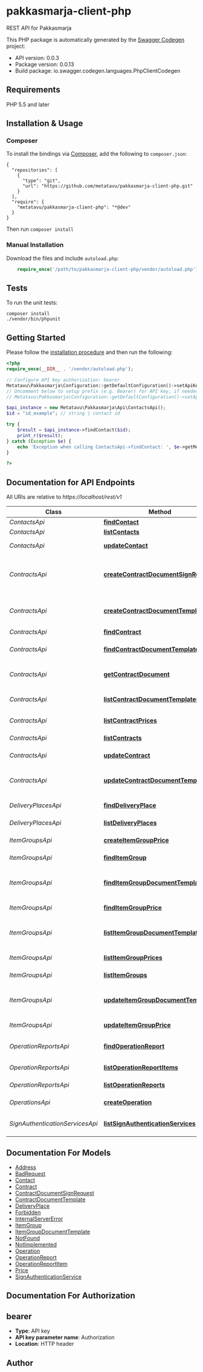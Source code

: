 # pakkasmarja-client-php
REST API for Pakkasmarja

This PHP package is automatically generated by the [Swagger Codegen](https://github.com/swagger-api/swagger-codegen) project:

- API version: 0.0.3
- Package version: 0.0.13
- Build package: io.swagger.codegen.languages.PhpClientCodegen

## Requirements

PHP 5.5 and later

## Installation & Usage
### Composer

To install the bindings via [Composer](http://getcomposer.org/), add the following to `composer.json`:

```
{
  "repositories": [
    {
      "type": "git",
      "url": "https://github.com/metatavu/pakkasmarja-client-php.git"
    }
  ],
  "require": {
    "metatavu/pakkasmarja-client-php": "*@dev"
  }
}
```

Then run `composer install`

### Manual Installation

Download the files and include `autoload.php`:

```php
    require_once('/path/to/pakkasmarja-client-php/vendor/autoload.php');
```

## Tests

To run the unit tests:

```
composer install
./vendor/bin/phpunit
```

## Getting Started

Please follow the [installation procedure](#installation--usage) and then run the following:

```php
<?php
require_once(__DIR__ . '/vendor/autoload.php');

// Configure API key authorization: bearer
Metatavu\Pakkasmarja\Configuration::getDefaultConfiguration()->setApiKey('Authorization', 'YOUR_API_KEY');
// Uncomment below to setup prefix (e.g. Bearer) for API key, if needed
// Metatavu\Pakkasmarja\Configuration::getDefaultConfiguration()->setApiKeyPrefix('Authorization', 'Bearer');

$api_instance = new Metatavu\Pakkasmarja\Api\ContactsApi();
$id = "id_example"; // string | contact id

try {
    $result = $api_instance->findContact($id);
    print_r($result);
} catch (Exception $e) {
    echo 'Exception when calling ContactsApi->findContact: ', $e->getMessage(), PHP_EOL;
}

?>
```

## Documentation for API Endpoints

All URIs are relative to *https://localhost/rest/v1*

Class | Method | HTTP request | Description
------------ | ------------- | ------------- | -------------
*ContactsApi* | [**findContact**](docs/Api/ContactsApi.md#findcontact) | **GET** /contacts/{id} | Find contact
*ContactsApi* | [**listContacts**](docs/Api/ContactsApi.md#listcontacts) | **GET** /contacts | Lists contacts
*ContactsApi* | [**updateContact**](docs/Api/ContactsApi.md#updatecontact) | **PUT** /contacts/{id} | Update contact
*ContractsApi* | [**createContractDocumentSignRequest**](docs/Api/ContractsApi.md#createcontractdocumentsignrequest) | **POST** /contracts/{id}/documents/{type}/signRequests | Requests contract document electronic signing
*ContractsApi* | [**createContractDocumentTemplate**](docs/Api/ContractsApi.md#createcontractdocumenttemplate) | **POST** /contracts/{contractId}/documentTemplates | Create contract document template
*ContractsApi* | [**findContract**](docs/Api/ContractsApi.md#findcontract) | **GET** /contracts/{id} | Find contract
*ContractsApi* | [**findContractDocumentTemplate**](docs/Api/ContractsApi.md#findcontractdocumenttemplate) | **GET** /contracts/{contractId}/documentTemplates/{contractDocumentTemplateId} | Find contract document template
*ContractsApi* | [**getContractDocument**](docs/Api/ContractsApi.md#getcontractdocument) | **GET** /contracts/{id}/documents/{type} | Returns contract document
*ContractsApi* | [**listContractDocumentTemplates**](docs/Api/ContractsApi.md#listcontractdocumenttemplates) | **GET** /contracts/{contractId}/documentTemplates | List contract document templates
*ContractsApi* | [**listContractPrices**](docs/Api/ContractsApi.md#listcontractprices) | **GET** /contracts/{contractId}/prices | List contract prices
*ContractsApi* | [**listContracts**](docs/Api/ContractsApi.md#listcontracts) | **GET** /contracts | Lists contracts
*ContractsApi* | [**updateContract**](docs/Api/ContractsApi.md#updatecontract) | **PUT** /contracts/{id} | Update contract
*ContractsApi* | [**updateContractDocumentTemplate**](docs/Api/ContractsApi.md#updatecontractdocumenttemplate) | **PUT** /contracts/{contractId}/documentTemplates/{contractDocumentTemplateId} | Updates contract document template
*DeliveryPlacesApi* | [**findDeliveryPlace**](docs/Api/DeliveryPlacesApi.md#finddeliveryplace) | **GET** /deliveryPlaces/{id} | Find delivery place
*DeliveryPlacesApi* | [**listDeliveryPlaces**](docs/Api/DeliveryPlacesApi.md#listdeliveryplaces) | **GET** /deliveryPlaces | Lists delivery places
*ItemGroupsApi* | [**createItemGroupPrice**](docs/Api/ItemGroupsApi.md#createitemgroupprice) | **POST** /itemGroups/{itemGroupId}/prices | Creates item group price
*ItemGroupsApi* | [**findItemGroup**](docs/Api/ItemGroupsApi.md#finditemgroup) | **GET** /itemGroups/{id} | Find item group
*ItemGroupsApi* | [**findItemGroupDocumentTemplate**](docs/Api/ItemGroupsApi.md#finditemgroupdocumenttemplate) | **GET** /itemGroups/{itemGroupId}/documentTemplates/{id} | Find item group document template
*ItemGroupsApi* | [**findItemGroupPrice**](docs/Api/ItemGroupsApi.md#finditemgroupprice) | **GET** /itemGroups/{itemGroupId}/prices/{priceId} | Find item group price
*ItemGroupsApi* | [**listItemGroupDocumentTemplates**](docs/Api/ItemGroupsApi.md#listitemgroupdocumenttemplates) | **GET** /itemGroups/{itemGroupId}/documentTemplates | List item group document templates
*ItemGroupsApi* | [**listItemGroupPrices**](docs/Api/ItemGroupsApi.md#listitemgroupprices) | **GET** /itemGroups/{itemGroupId}/prices | List item group prices
*ItemGroupsApi* | [**listItemGroups**](docs/Api/ItemGroupsApi.md#listitemgroups) | **GET** /itemGroups | Lists item groups
*ItemGroupsApi* | [**updateItemGroupDocumentTemplate**](docs/Api/ItemGroupsApi.md#updateitemgroupdocumenttemplate) | **PUT** /itemGroups/{itemGroupId}/documentTemplates/{id} | Updates item group document template
*ItemGroupsApi* | [**updateItemGroupPrice**](docs/Api/ItemGroupsApi.md#updateitemgroupprice) | **PUT** /itemGroups/{itemGroupId}/prices/{priceId} | Update item group price
*OperationReportsApi* | [**findOperationReport**](docs/Api/OperationReportsApi.md#findoperationreport) | **GET** /operationReports/{id} | Find operation report
*OperationReportsApi* | [**listOperationReportItems**](docs/Api/OperationReportsApi.md#listoperationreportitems) | **GET** /operationReports/{id}/items | List operation report items
*OperationReportsApi* | [**listOperationReports**](docs/Api/OperationReportsApi.md#listoperationreports) | **GET** /operationReports | List operation reports
*OperationsApi* | [**createOperation**](docs/Api/OperationsApi.md#createoperation) | **POST** /operations | Creates new operation
*SignAuthenticationServicesApi* | [**listSignAuthenticationServices**](docs/Api/SignAuthenticationServicesApi.md#listsignauthenticationservices) | **GET** /signAuthenticationServices | List sign authentication services


## Documentation For Models

 - [Address](docs/Model/Address.md)
 - [BadRequest](docs/Model/BadRequest.md)
 - [Contact](docs/Model/Contact.md)
 - [Contract](docs/Model/Contract.md)
 - [ContractDocumentSignRequest](docs/Model/ContractDocumentSignRequest.md)
 - [ContractDocumentTemplate](docs/Model/ContractDocumentTemplate.md)
 - [DeliveryPlace](docs/Model/DeliveryPlace.md)
 - [Forbidden](docs/Model/Forbidden.md)
 - [InternalServerError](docs/Model/InternalServerError.md)
 - [ItemGroup](docs/Model/ItemGroup.md)
 - [ItemGroupDocumentTemplate](docs/Model/ItemGroupDocumentTemplate.md)
 - [NotFound](docs/Model/NotFound.md)
 - [NotImplemented](docs/Model/NotImplemented.md)
 - [Operation](docs/Model/Operation.md)
 - [OperationReport](docs/Model/OperationReport.md)
 - [OperationReportItem](docs/Model/OperationReportItem.md)
 - [Price](docs/Model/Price.md)
 - [SignAuthenticationService](docs/Model/SignAuthenticationService.md)


## Documentation For Authorization


## bearer

- **Type**: API key
- **API key parameter name**: Authorization
- **Location**: HTTP header


## Author




